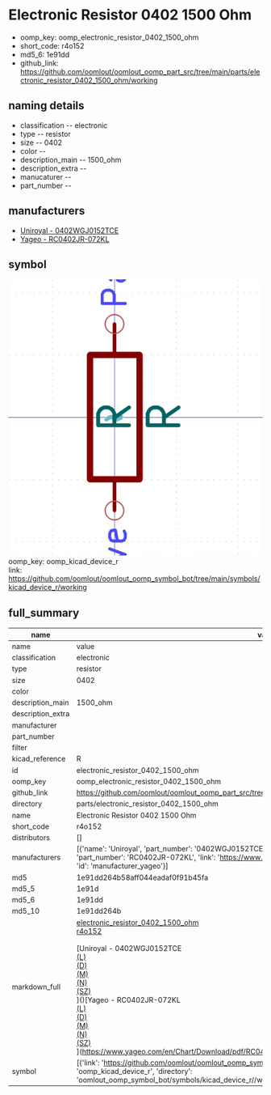 # Electronic Resistor 0402 1500 Ohm

  
* oomp_key: oomp_electronic_resistor_0402_1500_ohm 
* short_code: r4o152
* md5_6: 1e91dd  
* github_link: https://github.com/oomlout/oomlout_oomp_part_src/tree/main/parts/electronic_resistor_0402_1500_ohm/working  
## naming details
* classification -- electronic
* type -- resistor
* size -- 0402
* color -- 
* description_main -- 1500_ohm
* description_extra -- 
* manucaturer -- 
* part_number -- 


## manufacturers
* [Uniroyal - 0402WGJ0152TCE]()  
* [Yageo - RC0402JR-072KL](https://www.yageo.com/en/Chart/Download/pdf/RC0402JR-072KL)  

## symbol

![](symbol/0/working/working_600.png)  
oomp_key: oomp_kicad_device_r  
link: https://github.com/oomlout/oomlout_oomp_symbol_bot/tree/main/symbols/kicad_device_r/working  


## full_summary
| name | value | 
| --- | --- | 
| name | value | 
| classification | electronic | 
| type | resistor | 
| size | 0402 | 
| color |  | 
| description_main | 1500_ohm | 
| description_extra |  | 
| manufacturer |  | 
| part_number |  | 
| filter |  | 
| kicad_reference | R | 
| id | electronic_resistor_0402_1500_ohm | 
| oomp_key | oomp_electronic_resistor_0402_1500_ohm | 
| github_link | https://github.com/oomlout/oomlout_oomp_part_src/tree/main/parts/electronic_resistor_0402_1500_ohm/working | 
| directory | parts/electronic_resistor_0402_1500_ohm | 
| name | Electronic Resistor 0402 1500 Ohm | 
| short_code | r4o152 | 
| distributors | [] | 
| manufacturers | [{'name': 'Uniroyal', 'part_number': '0402WGJ0152TCE', 'link': '', 'id': 'manufacturer_uniroyal'}, {'name': 'Yageo', 'part_number': 'RC0402JR-072KL', 'link': 'https://www.yageo.com/en/Chart/Download/pdf/RC0402JR-072KL', 'id': 'manufacturer_yageo'}] | 
| md5 | 1e91dd264b58aff044eadaf0f91b45fa | 
| md5_5 | 1e91d | 
| md5_6 | 1e91dd | 
| md5_10 | 1e91dd264b | 
| markdown_full | [electronic_resistor_0402_1500_ohm](https://github.com/oomlout/oomlout_oomp_part_src/tree/main/parts/electronic_resistor_0402_1500_ohm/working)<br>[r4o152](https://github.com/oomlout/oomlout_oomp_part_src/tree/main/parts/electronic_resistor_0402_1500_ohm/working)<br><br>[Uniroyal - 0402WGJ0152TCE<br>[(L)<br>](https://www.lcsc.com/search?q=0402WGJ0152TCE)[(D)<br>](https://www.digikey.com/en/products?,keywords=0402WGJ0152TCE)[(M)<br>](https://www.mouser.com/Search/Refine?Keyword=0402WGJ0152TCE)[(N)<br>](https://www.newark.com/search?st=0402WGJ0152TCE)[(SZ)<br>](https://so.szlcsc.com/global.html?k=0402WGJ0152TCE)]()[Yageo - RC0402JR-072KL<br>[(L)<br>](https://www.lcsc.com/search?q=RC0402JR-072KL)[(D)<br>](https://www.digikey.com/en/products?,keywords=RC0402JR-072KL)[(M)<br>](https://www.mouser.com/Search/Refine?Keyword=RC0402JR-072KL)[(N)<br>](https://www.newark.com/search?st=RC0402JR-072KL)[(SZ)<br>](https://so.szlcsc.com/global.html?k=RC0402JR-072KL)](https://www.yageo.com/en/Chart/Download/pdf/RC0402JR-072KL) | 
| symbol | [{'link': 'https://github.com/oomlout/oomlout_oomp_symbol_bot/tree/main/symbols/kicad_device_r', 'oomp_key': 'oomp_kicad_device_r', 'directory': 'oomlout_oomp_symbol_bot/symbols/kicad_device_r//working/working.kicad_sym'}] | 
